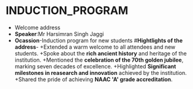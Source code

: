 # INDUCTION_PROGRAM
- Welcome address
- **Speaker**:Mr Harsimran Singh Jaggi 
- **Ocassion**-Induction program for new students
#**Hightlights of the address**-
   +Extended a warm welcome to all attendees and new students.
   +Spoke about the **rich ancient history** and heritage of the institution.
   +Mentioned the **celebration of the 70th golden jubilee**, marking seven decades of excellence.
   +Highlighted **Significant milestones in reasearch and innovation** achieved by the institution.
   +Shared the pride of achieving **NAAC 'A' grade accreditation**.
